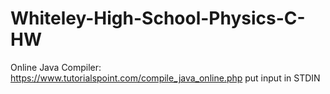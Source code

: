 # Whiteley-High-School-Physics-C-HW

Online Java Compiler: https://www.tutorialspoint.com/compile_java_online.php
 put input in STDIN
